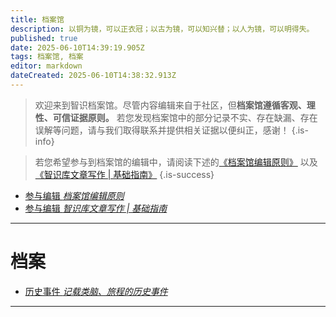 ```yaml
---
title: 档案馆
description: 以铜为镜，可以正衣冠；以古为镜，可以知兴替；以人为镜，可以明得失。
published: true
date: 2025-06-10T14:39:19.905Z
tags: 档案馆, 档案
editor: markdown
dateCreated: 2025-06-10T14:38:32.913Z
---
```


> 欢迎来到智识档案馆。尽管内容编辑来自于社区，但**档案馆遵循客观、理性、可信证据原则。** 若您发现档案馆中的部分记录不实、存在缺漏、存在误解等问题，请与我们取得联系并提供相关证据以便纠正，感谢！
{.is-info}

> 若您希望参与到档案馆的编辑中，请阅读下述的[《档案馆编辑原则》](/智识库/档案馆/档案馆编辑原则/) 以及[《智识库文章写作 | 基础指南》](/智识库/智识库协作/智识库文章写作-基础指南)
{.is-success}




<ul class="links-list">
  <li>
    <a href="/智识库/档案馆/档案馆编辑原则/" class="is-internal-link is-valid-page">参与编辑
      <em>档案馆编辑原则</em>
    </a>
  </li>
 <li>
    <a href="/智识库/智识库协作/智识库文章写作-基础指南" class="is-internal-link is-valid-page">参与编辑
      <em>智识库文章写作 | 基础指南</em>
    </a>
  </li>
</ul>

---

# 档案

<ul class="links-list">
  <li>
    <a href="/智识库/档案馆/历史事件/" class="is-internal-link is-valid-page">历史事件
      <em>记载类脑、旅程的历史事件</em>
    </a>
  </li>
</ul>

---